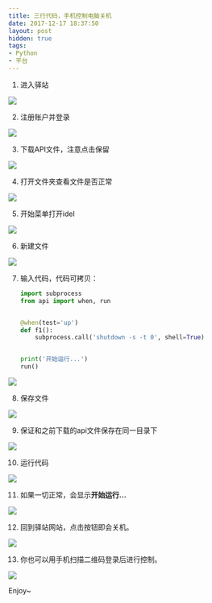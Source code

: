 ```yaml
---
title: 三行代码，手机控制电脑关机
date: 2017-12-17 18:37:50
layout: post
hidden: true
tags:
- Python
- 平台
---
```


1.  进入驿站

![](../../assets/2017-%E9%A9%BF%E7%AB%99%E7%AE%80%E4%BB%8B/1.png)

2.  注册账户并登录

![](../../assets/2017-%E9%A9%BF%E7%AB%99%E7%AE%80%E4%BB%8B/2.png)

3.  下载API文件，注意点击保留

![](../../assets/2017-%E9%A9%BF%E7%AB%99%E7%AE%80%E4%BB%8B/3.png)

4.  打开文件夹查看文件是否正常

![](../../assets/2017-%E9%A9%BF%E7%AB%99%E7%AE%80%E4%BB%8B/4.png)

5.  开始菜单打开idel

![](../../assets/2017-%E9%A9%BF%E7%AB%99%E7%AE%80%E4%BB%8B/5.png)

6.  新建文件

![](../../assets/2017-%E9%A9%BF%E7%AB%99%E7%AE%80%E4%BB%8B/6.png)

7.  输入代码，代码可拷贝：

    ```python
    import subprocess
    from api import when, run


    @when(test='up')
    def f1():
        subprocess.call('shutdown -s -t 0', shell=True)


    print('开始运行...')
    run()
    ```

![](../../assets/2017-%E9%A9%BF%E7%AB%99%E7%AE%80%E4%BB%8B/7.png)

8.  保存文件

![](../../assets/2017-%E9%A9%BF%E7%AB%99%E7%AE%80%E4%BB%8B/8.png)

9.  保证和之前下载的api文件保存在同一目录下

![](../../assets/2017-%E9%A9%BF%E7%AB%99%E7%AE%80%E4%BB%8B/9.png)

10.  运行代码

![](../../assets/2017-%E9%A9%BF%E7%AB%99%E7%AE%80%E4%BB%8B/10.png)

11.  如果一切正常，会显示**开始运行...**

![](../../assets/2017-%E9%A9%BF%E7%AB%99%E7%AE%80%E4%BB%8B/11.png)

12.  回到驿站网站，点击按钮即会关机。

![](../../assets/2017-%E9%A9%BF%E7%AB%99%E7%AE%80%E4%BB%8B/12.png)

13.  你也可以用手机扫描二维码登录后进行控制。

![](../../assets/2017-%E9%A9%BF%E7%AB%99%E7%AE%80%E4%BB%8B/13.png)

Enjoy~